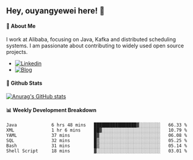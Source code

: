 ## Hey, ouyangyewei here! :wave:

#### :rocket: About Me
I work at Alibaba, focusing on Java, Kafka and distributed scheduling systems. I am passionate about contributing to widely used open source projects.

- [![Linkedin](https://img.shields.io/badge/LinkedIn-ouyangyewei-blue)](https://www.linkedin.com/in/ouyangyewei/)
- [![Blog](https://img.shields.io/badge/Blog-yeweiouyang-orange)](https://blog.csdn.net/yeweiouyang)

#### :star2: Github Stats
[![Anurag's GitHub stats](https://github-readme-stats.vercel.app/api?username=ouyangyewei&show_icons=true&cache_seconds=3600&theme=tokyonight)](https://github.com/anuraghazra/github-readme-stats)

#### :bar_chart: Weekly Development Breakdown
<!--START_SECTION:waka-->

```text
Java             6 hrs 48 mins   ████████████████▓░░░░░░░░   66.33 %
XML              1 hr 6 mins     ██▓░░░░░░░░░░░░░░░░░░░░░░   10.79 %
YAML             37 mins         █▓░░░░░░░░░░░░░░░░░░░░░░░   06.08 %
SQL              32 mins         █▒░░░░░░░░░░░░░░░░░░░░░░░   05.25 %
Bash             31 mins         █▒░░░░░░░░░░░░░░░░░░░░░░░   05.14 %
Shell Script     18 mins         ▓░░░░░░░░░░░░░░░░░░░░░░░░   03.01 %
```

<!--END_SECTION:waka-->
